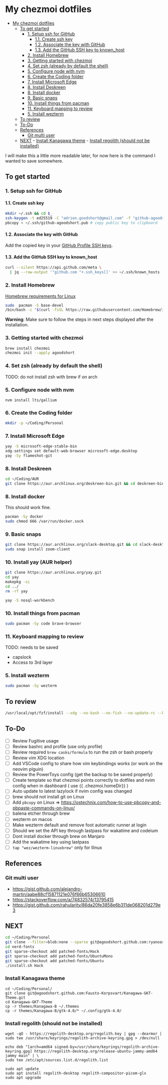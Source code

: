 # My chezmoi dotfiles

<!--toc:start-->

- [My chezmoi dotfiles](#my-chezmoi-dotfiles)
  - [To get started](#to-get-started)
    - [1. Setup ssh for GitHub](#1-setup-ssh-for-github)
      - [1.1. Create ssh key](#11-create-ssh-key)
      - [1.2. Associate the key with GitHub](#12-associate-the-key-with-github)
      - [1.3. Add the GitHub SSH key to known_host](#13-add-the-github-ssh-key-to-knownhost)
    - [2. Install Homebrew](#2-install-homebrew)
    - [3. Getting started with chezmoi](#3-getting-started-with-chezmoi)
    - [4. Set zsh (already by default the shell)](#4-set-zsh-already-by-default-the-shell)
    - [5. Configure node with nvm](#5-configure-node-with-nvm)
    - [6. Create the Coding folder](#6-create-the-coding-folder)
    - [7. Install Microsoft Edge](#7-install-microsoft-edge)
    - [8. Install Deskreen](#8-install-deskreen)
    - [8. Install docker](#8-install-docker)
    - [9. Basic snaps](#9-basic-snaps)
    - [10. Install things from pacman](#10-install-things-from-pacman)
    - [11. Keyboard mapping to review](#11-keyboard-mapping-to-review)
    - [5. Install wezterm](#5-install-wezterm)
  - [To review](#to-review)
  - [To-Do](#to-do)
  - [References](#references)
    - [Git multi user](#git-multi-user)
  - [NEXT](#next) - [Install Kanagawa theme](#install-kanagawa-theme) - [Install regolith (should not be installed)](#install-regolith-should-not-be-installed)
  <!--toc:end-->

I will make this a little more readable later, for now here is the command I wanted to save somewhere.

## To get started

### 1. Setup ssh for GitHub

#### 1.1. Create ssh key

```sh
mkdir ~/.ssh && cd $_
ssh-keygen -t ed25519 -C "adrien.goodshort@gmail.com" -f "github-agoodshort"
pbcopy < ~/.ssh/github-agoodshort.pub # copy public key to clipboard
```

#### 1.2. Associate the key with GitHub

Add the copied key in your [GitHub Profile SSH keys](https://github.com/settings/keys).

#### 1.3. Add the GitHub SSH key to known_host

```sh
curl --silent https://api.github.com/meta \
  | jq --raw-output '"github.com "+.ssh_keys[]' >> ~/.ssh/known_hosts
```

### 2. Install Homebrew

[Homebrew requirements for Linux](https://docs.brew.sh/Homebrew-on-Linux#requirements)

```sh
sudo  pacman -S base-devel
/bin/bash -c "$(curl -fsSL https://raw.githubusercontent.com/Homebrew/install/HEAD/install.sh)"
```

**Warning**: Make sure to follow the steps in next steps displayed after the installation.

### 3. Getting started with chezmoi

```sh
brew install chezmoi
chezmoi init --apply agoodshort
```

### 4. Set zsh (already by default the shell)

TODO: do not install zsh with brew if on arch

### 5. Configure node with nvm

```
nvm install lts/gallium
```

### 6. Create the Coding folder

```sh
mkdir -p ~/Coding/Personal
```

### 7. Install Microsoft Edge

```sh
yay -S microsoft-edge-stable-bin
xdg-settings set default-web-browser microsoft-edge.desktop
yay -Sy flameshot-git
```

### 8. Install Deskreen

```sh
cd ~/Coding/AUR
git clone https://aur.archlinux.org/deskreen-bin.git && cd deskreen-bin && makepkg -si
```

### 8. Install docker

This should work fine.

```sh
pacman -Sy docker
sudo chmod 666 /var/run/docker.sock
```

### 9. Basic snaps

```sh
git clone https://aur.archlinux.org/slack-desktop.git && cd slack-desktop && makepkg -si
sudo snap install zoom-client
```

### 10. Install yay (AUR helper)

```sh
git clone https://aur.archlinux.org/yay.git
cd yay
makepkg -si
cd ../
rm -rf yay
```

```sh
yay -S nosql-workbench
```

### 10. Install things from pacman

```sh
sudo pacman -Sy code brave-browser
```

### 11. Keyboard mapping to review

TODO: needs to be saved

- capslock
- Access to 3rd layer

### 5. Install wezterm

```sh
sudo pacman -Sy wezterm
```

## To review

```sh
/usr/local/opt/fzf/install --xdg --no-bash --no-fish --no-update-rc --key-bindings --completion
```

## To-Do

- [ ] Review Fugitive usage
- [ ] Review bashrc and profile (use only profile)
- [ ] Review required `brew casks/formula` to run the zsh or bash properly
- [ ] Review vim XDG location
- [ ] Add VSCode config to share how vim keybindings works (or work on the neovim plguin)
- [ ] Review the PowerToys config (get the backup to be saved properly)
- [ ] Create template so that chezmoi points correctly to dotfiles and nvim config when in dashboard ( use {{ .chezmoi.homeDir}} )
- [ ] Auto update to latest lazylock if nvim config was changed
- [ ] brew should not install git on Linux
- [ ] Add `pbcopy` on Linux => https://ostechnix.com/how-to-use-pbcopy-and-pbpaste-commands-on-linux/
- [ ] balena etcher through brew
- [ ] wezterm on macos
- [ ] Make wezterm default and remove foot automatic runner at login
- [ ] Should we set the API key through lastpass for wakatime and codeium
- [ ] Dont install docker through brew on Manjaro
- [ ] Add the wakatime key using lastpass
- [ ] `tap "wez/wezterm-linuxbrew"` only for llinux

## References

### Git multi user

- https://gist.github.com/alejandro-martin/aabe88cf15871121e076f66b65306610
- https://stackoverflow.com/a/74832574/13795415
- https://gist.github.com/rahularity/86da20fe3858e6b311de068201d279e3

## NEXT

```sh
cd ~/Coding/Personal
git clone --filter=blob:none --sparse git@agoodshort.github.com:ryanoasis/nerd-fonts
cd nerd-fonts
git sparse-checkout add patched-fonts/Hack
git sparse-checkout add patched-fonts/UbuntuMono
git sparse-checkout add patched-fonts/Ubuntu
./install.sh Hack
```

### Install Kanagawa theme

```
cd ~/Coding/Personal/
git clone git@agoodshort.github.com:Fausto-Korpsvart/Kanagawa-GKT-Theme.git
cd Kanagawa-GKT-Theme
cp -r themes/Kanagawa-B ~/.themes
cp -r themes/Kanagawa-B/gtk-4.0/* ~/.config/gtk-4.0/
```

### Install regolith (should not be installed)

```
wget -qO - https://regolith-desktop.org/regolith.key | gpg --dearmor | sudo tee /usr/share/keyrings/regolith-archive-keyring.gpg > /dev/null

echo deb "[arch=amd64 signed-by=/usr/share/keyrings/regolith-archive-keyring.gpg] https://regolith-desktop.org/release-ubuntu-jammy-amd64 jammy main" | \
sudo tee /etc/apt/sources.list.d/regolith.list

sudo apt update
sudo apt install regolith-desktop regolith-compositor-picom-glx
sudo apt upgrade
```
